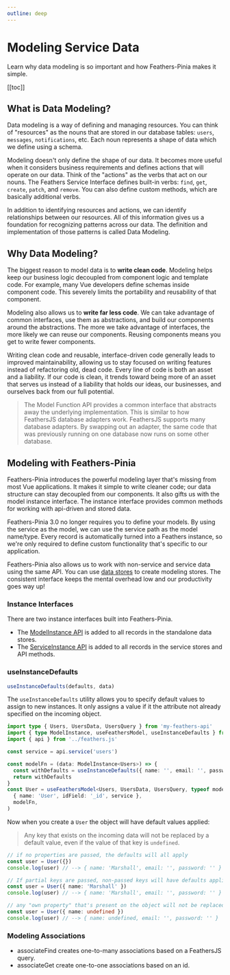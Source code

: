 ```yaml
---
outline: deep
---
```


<script setup>
import Badge from '../components/Badge.vue'
import BlockQuote from '../components/BlockQuote.vue'
</script>

# Modeling Service Data

Learn why data modeling is so important and how Feathers-Pinia makes it simple.

[[toc]]

## What is Data Modeling?

Data modeling is a way of defining and managing resources. You can think of "resources" as the nouns that are stored in
our database tables: `users`, `messages`, `notifications`, etc. Each noun represents a shape of data which we define
using a schema.

Modeling doesn't only define the shape of our data. It becomes more useful when it considers business requirements and
defines actions that will operate on our data. Think of the "actions" as the verbs that act on our nouns. The Feathers
Service Interface defines built-in verbs: `find`, `get`, `create`, `patch`, and `remove`. You can also define custom
methods, which are basically additional verbs.

In addition to identifying resources and actions, we can identify relationships between our resources. All of this
information gives us a foundation for recognizing patterns across our data. The definition and implementation of those
patterns is called Data Modeling.

## Why Data Modeling?

The biggest reason to model data is to **write clean code**. Modeling helps keep our business logic decoupled from
component logic and template code. For example, many Vue developers define schemas inside component code. This severely
limits the portability and reusability of that component.

Modeling also allows us to **write far less code**. We can take advantage of common interfaces, use them as abstractions,
and build our components around the abstractions. The more we take advantage of interfaces, the more likely we can reuse
our components. Reusing components means you get to write fewer components.

Writing clean code and reusable, interface-driven code generally leads to improved maintainability, allowing us to stay
focused on writing features instead of refactoring old, dead code. Every line of code is both an asset and a liability.
If our code is clean, it trends toward being more of an asset that serves us instead of a liability that holds our
ideas, our businesses, and ourselves back from our full potential.

<BlockQuote label="The Power of Interfaces">

The Model Function API provides a common interface that abstracts away the underlying implementation. This is similar
to how FeathersJS database adapters work. FeathersJS supports many database adapters. By swapping out an adapter, the
same code that was previously running on one database now runs on some other database.

</BlockQuote>

## Modeling with Feathers-Pinia

Feathers-Pinia introduces the powerful modeling layer that's missing from most Vue applications. It makes it simple to
write cleaner code; our data structure can stay decoupled from our components. It also gifts us with the model instance
interface. The instance interface provides common methods for working with api-driven and stored data.

Feathers-Pinia 3.0 no longer requires you to define your models. By using the service as the model, we can use the
service path as the model name/type. Every record is automatically turned into a Feathers instance, so we're only
required to define custom functionality that's specific to our application.

Feathers-Pinia also allows us to work with non-service and service data using the same API. You can use
[data stores](/data-stores/) to create modeling stores. The consistent interface keeps the mental overhead low
and our productivity goes way up!

### Instance Interfaces

There are two instance interfaces built into Feathers-Pinia.

- The [ModelInstance API](/data-stores/instances) is added to all records in the standalone data stores.
- The [ServiceInstance API](/services/instances) is added to all records in the service stores and API methods.

### useInstanceDefaults

```ts
useInstanceDefaults(defaults, data)
```

The `useInstanceDefaults` utility allows you to specify default values to assign to new instances. It
only assigns a value if it the attribute not already specified on the incoming object.

```ts
import type { Users, UsersData, UsersQuery } from 'my-feathers-api'
import { type ModelInstance, useFeathersModel, useInstanceDefaults } from 'feathers-pinia'
import { api } from '../feathers.js'

const service = api.service('users')

const modelFn = (data: ModelInstance<Users>) => {
  const withDefaults = useInstanceDefaults({ name: '', email: '', password: '' }, data)
  return withDefaults
}
const User = useFeathersModel<Users, UsersData, UsersQuery, typeof modelFn>(
  { name: 'User', idField: '_id', service },
  modelFn,
)
```

Now when you create a `User` the object will have default values applied:

<BlockQuote label="note" type="warning">

Any key that exists on the incoming data will not be replaced by a default value, even if the value of that key is
`undefined`.

</BlockQuote>

```ts
// if no properties are passed, the defaults will all apply
const user = User({})
console.log(user) // --> { name: 'Marshall', email: '', password: '' }

// If partial keys are passed, non-passed keys will have defaults applied.
const user = User({ name: 'Marshall' })
console.log(user) // --> { name: 'Marshall', email: '', password: '' }

// any "own property" that's present on the object will not be replaced by a default value, even `undefined` values.
const user = User({ name: undefined })
console.log(user) // --> { name: undefined, email: '', password: '' }
```

### Modeling Associations

- associateFind creates one-to-many associations based on a FeathersJS query.
- associateGet create one-to-one associations based on an id.

